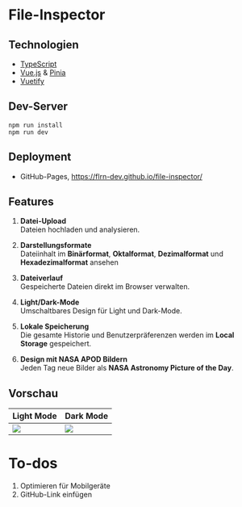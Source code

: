 # File-Inspector

## Technologien

- [TypeScript]()
- [Vue.js](https://vuejs.org/) & [Pinia]()  
- [Vuetify](https://vuetifyjs.com/)

## Dev-Server

```
npm run install
npm run dev
```

## Deployment

- GitHub-Pages, https://flrn-dev.github.io/file-inspector/

## Features

1. **Datei-Upload**  
  Dateien hochladen und analysieren.

2. **Darstellungsformate**  
  Dateiinhalt im **Binärformat**, **Oktalformat**, **Dezimalformat** und **Hexadezimalformat** ansehen

3. **Dateiverlauf**  
  Gespeicherte Dateien direkt im Browser verwalten.

4. **Light/Dark-Mode**  
  Umschaltbares Design für Light und Dark-Mode.

5. **Lokale Speicherung**  
  Die gesamte Historie und Benutzerpräferenzen werden im **Local Storage** gespeichert.

6. **Design mit NASA APOD Bildern**  
  Jeden Tag neue Bilder als **NASA Astronomy Picture of the Day**.

## Vorschau

| Light Mode | Dark Mode |
|------------|-----------|
| ![](preview-light.png) | ![](preview-dark.png) |

# To-dos

1. Optimieren für Mobilgeräte
2. GitHub-Link einfügen
